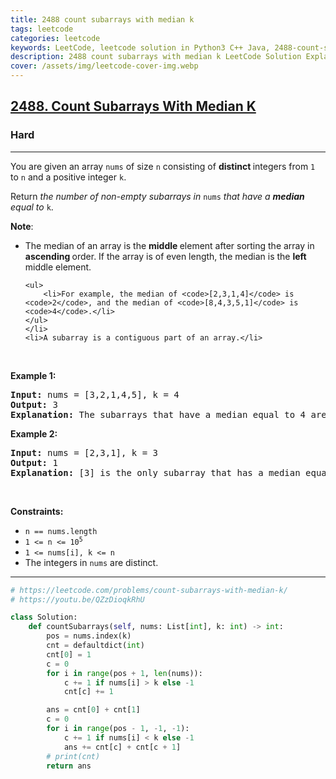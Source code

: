 ```yaml
---
title: 2488 count subarrays with median k
tags: leetcode
categories: leetcode
keywords: LeetCode, leetcode solution in Python3 C++ Java, 2488-count-subarrays-with-median-k solution
description: 2488 count subarrays with median k LeetCode Solution Explained
cover: /assets/img/leetcode-cover-img.webp
---
```





<h2><a href="https://leetcode.com/problems/count-subarrays-with-median-k/">2488. Count Subarrays With Median K</a></h2><h3>Hard</h3><hr><div><p>You are given an array <code>nums</code> of size <code>n</code> consisting of <strong>distinct </strong>integers from <code>1</code> to <code>n</code> and a positive integer <code>k</code>.</p>

<p>Return <em>the number of non-empty subarrays in </em><code>nums</code><em> that have a <strong>median</strong> equal to </em><code>k</code>.</p>

<p><strong>Note</strong>:</p>

<ul>
	<li>The median of an array is the <strong>middle </strong>element after sorting the array in <strong>ascending </strong>order. If the array is of even length, the median is the <strong>left </strong>middle element.

	<ul>
		<li>For example, the median of <code>[2,3,1,4]</code> is <code>2</code>, and the median of <code>[8,4,3,5,1]</code> is <code>4</code>.</li>
	</ul>
	</li>
	<li>A subarray is a contiguous part of an array.</li>
</ul>

<p>&nbsp;</p>
<p><strong class="example">Example 1:</strong></p>

<pre><strong>Input:</strong> nums = [3,2,1,4,5], k = 4
<strong>Output:</strong> 3
<strong>Explanation:</strong> The subarrays that have a median equal to 4 are: [4], [4,5] and [1,4,5].
</pre>

<p><strong class="example">Example 2:</strong></p>

<pre><strong>Input:</strong> nums = [2,3,1], k = 3
<strong>Output:</strong> 1
<strong>Explanation:</strong> [3] is the only subarray that has a median equal to 3.
</pre>

<p>&nbsp;</p>
<p><strong>Constraints:</strong></p>

<ul>
	<li><code>n == nums.length</code></li>
	<li><code>1 &lt;= n &lt;= 10<sup>5</sup></code></li>
	<li><code>1 &lt;= nums[i], k &lt;= n</code></li>
	<li>The integers in <code>nums</code> are distinct.</li>
</ul>
</div>

---




```python
# https://leetcode.com/problems/count-subarrays-with-median-k/
# https://youtu.be/QZzDioqkRhU

class Solution:
    def countSubarrays(self, nums: List[int], k: int) -> int:
        pos = nums.index(k)
        cnt = defaultdict(int)
        cnt[0] = 1
        c = 0
        for i in range(pos + 1, len(nums)):
            c += 1 if nums[i] > k else -1
            cnt[c] += 1

        ans = cnt[0] + cnt[1]
        c = 0
        for i in range(pos - 1, -1, -1):
            c += 1 if nums[i] < k else -1
            ans += cnt[c] + cnt[c + 1]
        # print(cnt)
        return ans
```
